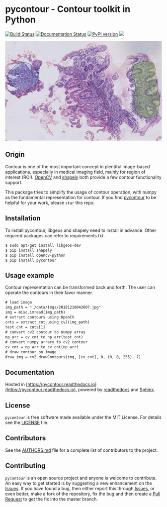 # **pycontour - Contour toolkit in Python**
[![Build Status](https://travis-ci.org/PingjunChen/pycontour.svg?branch=master)](https://travis-ci.org/PingjunChen/pycontour)
[![Documentation Status](https://readthedocs.org/projects/pycontour/badge/?version=latest)](https://pycontour.readthedocs.io/en/latest/?badge=latest)
[![PyPI version](https://badge.fury.io/py/pycontour.svg)](https://badge.fury.io/py/pycontour)
![](https://img.shields.io/github/license/PingjunChen/pycontour.svg)

<img src="./docs/media/wsi-mucosa-tissue.png" width="800" height="320" alt="Banner">


## Origin
Contour is one of the most important concept in plentiful image-based applications, especially in medical imaging field, mainly for region of interest (ROI). [OpenCV](http://opencv-python-tutroals.readthedocs.io/en/latest/py_tutorials/py_tutorials.html) and [shapely](http://shapely.readthedocs.io/en/stable/manual.html) both provide a few contour functionality support.

This package tries to simplify the usage of contour operation, with numpy as the fundamental representation for contour. If you find [pycontour](https://github.com/PingjunChen/pycontour) to be helpful for your work, please `star` this repo.


## Installation
To install pycontour, libgeos and shapely need to install in advance. Other required packages can refer to requirements.txt.
```
$ sudo apt-get install libgeos-dev
$ pip install shapely
$ pip install opencv-python
$ pip install pycontour
```

## Usage example
Contour representation can be transformed back and forth. The user can operate the contours in their favor manner.
```
# load image
img_path = "./data/Imgs/20181218042607.jpg"
img = misc.imread(img_path)
# extract contours using OpenCV
cnts = extract_cnt_using_cv2(img_path)
test_cnt = cnts[1]
# convert cv2 contour to numpy array
np_arr = cv_cnt_to_np_arr(test_cnt)
# convert numpy arrary to cv2 contour
cv_cnt = np_arr_to_cv_cnt(np_arr)
# draw contour on image
draw_img = cv2.drawContours(img, [cv_cnt], 0, (0, 0, 255), 7)
```

## Documentation
Hosted in [https://pycontour.readthedocs.io](https://pycontour.readthedocs.io), powered by [readthedocs](https://readthedocs.org) and
[Sphinx](http://www.sphinx-doc.org).

## License
``pycontour`` is free software made available under the MIT License. For details see the [LICENSE](LICENSE) file.

## Contributors
See the [AUTHORS.md](AUTHORS.md) file for a complete list of contributors to the project.

## Contributing
``pycontour`` is an open source project and anyone is welcome to contribute. An easy way to get started is by suggesting a new enhancement on the [Issues](https://github.com/PingjunChen/pycontour/issues). If you have found a bug, then either report this through [Issues](https://github.com/PingjunChen/pycontour/issues), or even better, make a fork of the repository, fix the bug and then create a [Pull Request](https://github.com/PingjunChen/pycontour/pulls) to get the fix into the master branch.
